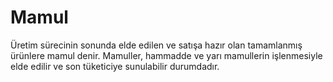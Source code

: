 
# Mamul 

Üretim sürecinin sonunda elde edilen ve satışa hazır olan tamamlanmış ürünlere mamul denir.
Mamuller, hammadde ve yarı mamullerin işlenmesiyle elde edilir ve son tüketiciye sunulabilir durumdadır.